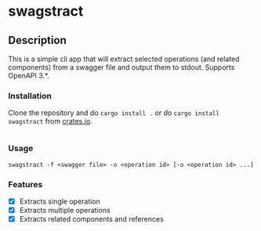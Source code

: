 # swagstract

## Description

This is a simple cli app that will extract selected operations (and related components) from a swagger file and output them to stdout.
Supports OpenAPI 3.*.

### Installation

Clone the repository and do `cargo install .` or do `cargo install swagstract` from [crates.io](http://crates.io).

```
```

### Usage

```
swagstract -f <swagger file> -o <operation id> [-o <operation id> ...]
```

### Features

- [x] Extracts single operation
- [x] Extracts multiple operations
- [x] Extracts related components and references